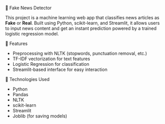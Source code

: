  📰 Fake News Detector

This project is a machine learning web app that classifies news articles as **Fake** or **Real**. Built using Python, scikit-learn, and Streamlit, it allows users to input news content and get an instant prediction powered by a trained logistic regression model.

🚀 Features

- Preprocessing with NLTK (stopwords, punctuation removal, etc.)
- TF-IDF vectorization for text features
- Logistic Regression for classification
- Streamlit-based interface for easy interaction

🧠 Technologies Used

- Python
- Pandas
- NLTK
- scikit-learn
- Streamlit
- Joblib (for saving models)
